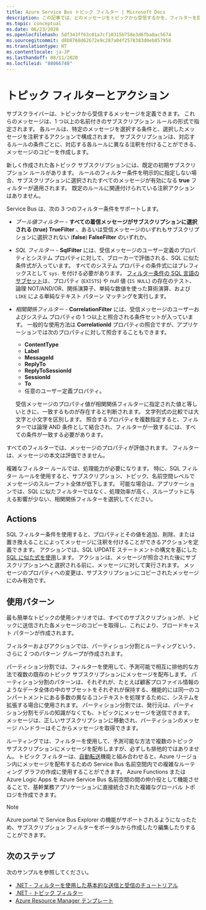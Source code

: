 ```yaml
---
title: Azure Service Bus トピック フィルター | Microsoft Docs
description: この記事では、どのメッセージをトピックから受信するかを、フィルターを指定することによってサブスクライバーが定義する方法について説明します。
ms.topic: conceptual
ms.date: 06/23/2020
ms.openlocfilehash: 5df343ff63c01a7cf10315b758e3d6fba8ac5674
ms.sourcegitcommit: d8b8768d62672e9c287a04f2578383d0eb857950
ms.translationtype: HT
ms.contentlocale: ja-JP
ms.lasthandoff: 08/11/2020
ms.locfileid: "88066748"
---
```

# <a name="topic-filters-and-actions"></a>トピック フィルターとアクション

サブスクライバーは、トピックから受信するメッセージを定義できます。 これらのメッセージは、1 つ以上の名前付きのサブスクリプション ルールの形式で指定されます。 各ルールは、特定のメッセージを選択する条件と、選択したメッセージを注釈するアクションで構成されます。 サブスクリプションは、対応するルールの条件ごとに、対応する各ルールに異なる注釈を付けることができる、メッセージのコピーを作成します。

新しく作成された各トピック サブスクリプションには、既定の初期サブスクリプション ルールがあります。 ルールのフィルター条件を明示的に指定しない場合、サブスクリプションに選択されたすべてのメッセージが有効になる **true** フィルターが適用されます。 既定のルールに関連付けられている注釈アクションはありません。

Service Bus は、次の 3 つのフィルター条件をサポートします。

-   *ブール値フィルター* - **すべての着信メッセージがサブスクリプションに選択される (**true**) TrueFilter** 、あるいは受信メッセージのいずれもサブスクリプションに選択されない (**false**) **FalseFilter** のいずれか。

-   *SQL フィルター* - **SqlFilter** には、受信メッセージのユーザー定義のプロパティとシステム プロパティに対して、ブローカーで評価される、SQL に似た条件式が入っています。 すべてのシステム プロパティの条件式にはプレフィックスとして `sys.` を付ける必要があります。 [フィルター条件の SQL 言語のサブセット](service-bus-messaging-sql-filter.md)は、プロパティ (`EXISTS`) や null 値 (`IS NULL`) の存在のテスト、論理 NOT/AND/OR、関係演算子、単純な数値を使った算術演算、および `LIKE` による単純なテキスト パターン マッチングを実行します。

-   *相関関係フィルター* - **CorrelationFilter** には、受信メッセージのユーザーおよびシステム プロパティの 1 つ以上と照合される条件セットが入っています。 一般的な使用方法は **CorrelationId** プロパティの照合ですが、アプリケーションでは次のプロパティに対して照合することもできます。

    - **ContentType**
     - **Label**
     - **MessageId**
     - **ReplyTo**
     - **ReplyToSessionId**
     - **SessionId** 
     - **To**
     - 任意のユーザー定義プロパティ。 
     
     受信メッセージのプロパティ値が相関関係フィルターに指定された値と等しいときに、一致するものが存在すると判断されます。 文字列式の比較では大文字と小文字を区別します。 照合するプロパティを複数指定すると、フィルターでは論理 AND 条件として結合され、フィルターが一致するには、すべての条件が一致する必要があります。

すべてのフィルターでは、メッセージのプロパティが評価されます。 フィルターは、メッセージの本文は評価できません。

複雑なフィルター ルールでは、処理能力が必要になります。 特に、SQL フィルター ルールを使用すると、サブスクリプション、トピック、名前空間レベルでメッセージのスループット全体が低下します。 可能な場合は、アプリケーションでは、SQL に似たフィルターではなく、処理効率が高く、スループットに与える影響が少ない、相関関係フィルターを選択してください。

## <a name="actions"></a>Actions

SQL フィルター条件を使用すると、プロパティとその値を追加、削除、または置き換えることによってメッセージに注釈を付けることができるアクションを定義できます。 アクションでは、SQL UPDATE ステートメントの構文を基にした [SQL に似た式を使用](service-bus-messaging-sql-filter.md)します。 アクションは、メッセージが照合された後にサブスクリプションへと選択される前に、メッセージに対して実行されます。 メッセージのプロパティへの変更は、サブスクリプションにコピーされたメッセージにのみ有効です。

## <a name="usage-patterns"></a>使用パターン

最も簡単なトピックの使用シナリオでは、すべてのサブスクリプションが、トピックに送信された各メッセージのコピーを取得し、これにより、ブロードキャスト パターンが作成されます。

フィルターおよびアクションでは、パーティション分割とルーティングという、さらに 2 つのパターン グループが作成されます。

パーティション分割では、フィルターを使用して、予測可能で相互に排他的な方法で複数の既存のトピック サブスクリプションにメッセージを配布します。 パーティション分割のパターンは、それぞれが、たとえば顧客プロファイル情報のようなデータ全体の中のサブセットをそれぞれが保持する、機能的には同一のコンパートメントにある多数の異なるコンテキストを処理するために、システムを拡張する場合に使用されます。 パーティション分割では、発行元は、パーティション分割モデルの知識がなくても、トピックにメッセージを送信できます。 メッセージは、正しいサブスクリプションに移動され、パーティションのメッセージ ハンドラーはそこからメッセージを取得できます。

ルーティングでは、フィルターを使用して、予測可能な方法で複数のトピック サブスクリプションにメッセージを配布しますが、必ずしも排他的ではありません。 トピック フィルターは、[自動転送](service-bus-auto-forwarding.md)機能と組み合わせると、Azure リージョン内にメッセージを配布するための Service Bus 名前空間内での複雑なルーティング グラフの作成に使用することができます。 Azure Functions または Azure Logic Apps を Azure Service Bus 名前空間の間の仲介役として機能させることで、基幹業務アプリケーションに直接統合された複雑なグローバル トポロジを作成できます。


> [!NOTE]
> Azure portal で Service Bus Explorer の機能がサポートされるようになったため、サブスクリプション フィルターをポータルから作成したり編集したりすることができます。 

## <a name="next-steps"></a>次のステップ
次のサンプルを参照してください。 

- [.NET - フィルターを使用した基本的な送信と受信のチュートリアル](https://github.com/Azure/azure-service-bus/tree/master/samples/DotNet/GettingStarted/BasicSendReceiveTutorialwithFilters/BasicSendReceiveTutorialWithFilters)
- [.NET - トピック フィルター](https://github.com/Azure/azure-service-bus/tree/master/samples/DotNet/Microsoft.Azure.ServiceBus/TopicFilters)
- [Azure Resource Manager テンプレート](/azure/templates/microsoft.servicebus/2017-04-01/namespaces/topics/subscriptions/rules)